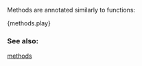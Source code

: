 Methods are annotated similarly to functions:

{methods.play}

### See also:

[methods][methods]


[methods]: /fn/methods.html
